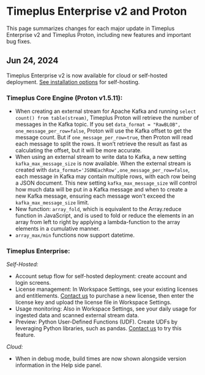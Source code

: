 # Timeplus Enterprise v2 and Proton

This page summarizes changes for each major update in Timeplus Enterprise v2 and Timeplus Proton, including new features and important bug fixes.

## Jun 24, 2024

Timeplus Enterprise v2 is now available for cloud or self-hosted deployment. [See installation options](timeplus.com/product#selfhosted) for self-hosting. 

### Timeplus Core Engine (Proton v1.5.11):
  * When creating an external stream for Apache Kafka and running `select count() from table(stream)`, Timeplus Proton will retrieve the number of messages in the Kafka topic. If you set `data_format = "RawBLOB", one_message_per_row=false`, Proton will use the Kafka offset to get the message count. But if `one_message_per_row=true`, then Proton will read each message to split the rows. It won’t retrieve the result as fast as calculating the offset, but it will be more accurate.
  * When using an external stream to write data to Kafka, a new setting `kafka_max_message_size` is now available. When the external stream is created with `data_format='JSONEachRow',one_message_per_row=false`, each message in Kafka may contain multiple rows, with each row being a JSON document. This new setting `kafka_max_message_size` will control how much data will be put in a Kafka message and when to create a new Kafka message, ensuring each message won't exceed the `kafka_max_message_size` limit.
  * New function: `array_fold`, which is equivalent to the Array.reduce function in JavaScript, and is used to fold or reduce the elements in an array from left to right by applying a lambda-function to the array elements in a cumulative manner.
  * `array_max/min` functions now support datetime.

### Timeplus Enterprise:
*Self-Hosted:*
  * Account setup flow for self-hosted deployment: create account and login screens.
  * License management: In Workspace Settings, see your existing licenses and entitlements. [Contact us](mailto:support@timeplus.com) to purchase a new license, then enter the license key and upload the license file in Workspace Settings.  
  * Usage monitoring: Also in Workspace Settings, see your daily usage for ingested data and scanned external stream data. 
  * Preview: Python User-Defined Functions (UDF). Create UDFs by leveraging Python libraries, such as pandas. [Contact us](mailto:support@timeplus.com) to try this feature.

*Cloud:*
  * When in debug mode, build times are now shown alongside version information in the Help side panel. 
